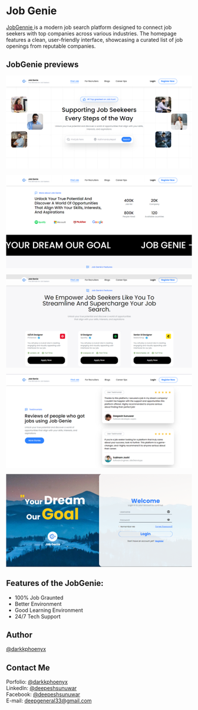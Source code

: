 # Job Genie

[JobGennie ](https://jobgenie-website.vercel.app/) is a modern job search platform designed to connect job seekers with top companies across various industries. The homepage features a clean, user-friendly interface, showcasing a curated list of job openings from reputable companies.

## JobGenie previews

<p align="center">
<img src="./gitassets/page1.png" alt="page1 png"/>
<p align="center">
<img src="./gitassets/page2.png" alt="page2 png"/>
</p>
<p align="center">
<img src="./gitassets/page3.png" alt="page3 png"/>
</p>
<p align="center">
<img src="./gitassets/page5.png" alt="page5 png"/>
</p>
<p align="center">
<img src="./gitassets/page6.png" alt="page6 png"/>
</p>

## Features of the JobGenie:

- 100% Job Graunted
- Better Environment
- Good Learning Environment
- 24/7 Tech Support

## Author

[@darkkphoenyx](https://github.com/darkkphoenyx)

## Contact Me

Porfolio: [@darkkphoenyx](https://darkkphoenyx-portfolio.vercel.app/)  
LinkedIn: [@deepeshsunuwar](https://www.linkedin.com/in/deepesh-sunuwar-6237351aa/)  
Facebook: [@deepeshsunuwar](https://www.facebook.com/deepesh.sunuwar.08)  
E-mail: deepgeneral33@gmail.com
